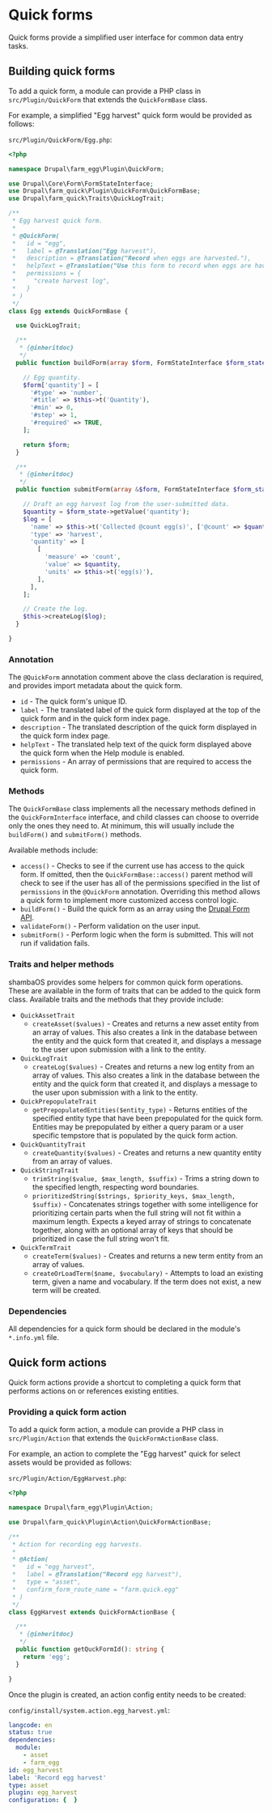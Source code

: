 # Quick forms

Quick forms provide a simplified user interface for common data entry tasks.

## Building quick forms

To add a quick form, a module can provide a PHP class in `src/Plugin/QuickForm`
that extends the `QuickFormBase` class.

For example, a simplified "Egg harvest" quick form would be provided as
follows:

`src/Plugin/QuickForm/Egg.php`:

```php
<?php

namespace Drupal\farm_egg\Plugin\QuickForm;

use Drupal\Core\Form\FormStateInterface;
use Drupal\farm_quick\Plugin\QuickForm\QuickFormBase;
use Drupal\farm_quick\Traits\QuickLogTrait;

/**
 * Egg harvest quick form.
 *
 * @QuickForm(
 *   id = "egg",
 *   label = @Translation("Egg harvest"),
 *   description = @Translation("Record when eggs are harvested."),
 *   helpText = @Translation("Use this form to record when eggs are havested."),
 *   permissions = {
 *     "create harvest log",
 *   }
 * )
 */
class Egg extends QuickFormBase {

  use QuickLogTrait;

  /**
   * {@inheritdoc}
   */
  public function buildForm(array $form, FormStateInterface $form_state, string $id = NULL) {

    // Egg quantity.
    $form['quantity'] = [
      '#type' => 'number',
      '#title' => $this->t('Quantity'),
      '#min' => 0,
      '#step' => 1,
      '#required' => TRUE,
    ];

    return $form;
  }

  /**
   * {@inheritdoc}
   */
  public function submitForm(array &$form, FormStateInterface $form_state) {

    // Draft an egg harvest log from the user-submitted data.
    $quantity = $form_state->getValue('quantity');
    $log = [
      'name' => $this->t('Collected @count egg(s)', ['@count' => $quantity]),
      'type' => 'harvest',
      'quantity' => [
        [
          'measure' => 'count',
          'value' => $quantity,
          'units' => $this->t('egg(s)'),
        ],
      ],
    ];

    // Create the log.
    $this->createLog($log);
  }

}
```

### Annotation

The `@QuickForm` annotation comment above the class declaration is required,
and provides import metadata about the quick form.

- `id` - The quick form's unique ID.
- `label` - The translated label of the quick form displayed at the top of the
  quick form and in the quick form index page.
- `description` - The translated description of the quick form displayed in the
  quick form index page.
- `helpText` - The translated help text of the quick form displayed above the
  quick form when the Help module is enabled.
- `permissions` - An array of permissions that are required to access the quick
  form.

### Methods

The `QuickFormBase` class implements all the necessary methods defined in the
`QuickFormInterface` interface, and child classes can choose to override only
the ones they need to. At minimum, this will usually include the `buildForm()`
and `submitForm()` methods.

Available methods include:

- `access()` - Checks to see if the current use has access to the quick form.
  If omitted, then the `QuickFormBase::access()` parent method will check to
  see if the user has all of the permissions specified in the list of
  `permissions` in the `@QuickForm` annotation. Overriding this method allows
  a quick form to implement more customized access control logic.
- `buildForm()` - Build the quick form as an array using the
  [Drupal Form API](https://www.drupal.org/docs/drupal-apis/form-api/introduction-to-form-api).
- `validateForm()` - Perform validation on the user input.
- `submitForm()` - Perform logic when the form is submitted. This will not run
  if validation fails.

### Traits and helper methods

shambaOS provides some helpers for common quick form operations. These are
available in the form of traits that can be added to the quick form class.
Available traits and the methods that they provide include:

- `QuickAssetTrait`
  - `createAsset($values)` - Creates and returns a new asset entity from
    an array of values. This also creates a link in the database between the
    entity and the quick form that created it, and displays a message to the
    user upon submission with a link to the entity.
- `QuickLogTrait`
  - `createLog($values)` - Creates and returns a new log entity from an
    array of values. This also creates a link in the database between the
    entity and the quick form that created it, and displays a message to the
    user upon submission with a link to the entity.
- `QuickPrepopulateTrait`
  - `getPrepopulatedEntities($entity_type)` - Returns entities of the specified
    entity type that have been prepopulated for the quick form. Entities may
    be prepopulated by either a query param or a user specific tempstore that
    is populated by the quick form action.
- `QuickQuantityTrait`
  - `createQuantity($values)` - Creates and returns a new quantity entity from
    an array of values.
- `QuickStringTrait`
  - `trimString($value, $max_length, $suffix)` - Trims a string down to the
    specified length, respecting word boundaries.
  - `prioritizedString($strings, $priority_keys, $max_length, $suffix)` -
    Concatenates strings together with some intelligence for prioritizing
    certain parts when the full string will not fit within a maximum length.
    Expects a keyed array of strings to concatenate together, along with an
    optional array of keys that should be prioritized in case the full string
    won't fit.
- `QuickTermTrait`
  - `createTerm($values)` - Creates and returns a new term entity from an array
    of values.
  - `createOrLoadTerm($name, $vocabulary)` - Attempts to load an existing term,
    given a name and vocabulary. If the term does not exist, a new term will be
    created.

### Dependencies

All dependencies for a quick form should be declared in the module's
`*.info.yml` file.

## Quick form actions

Quick form actions provide a shortcut to completing a quick form that performs
actions on or references existing entities.

### Providing a quick form action

To add a quick form action, a module can provide a PHP class in
`src/Plugin/Action` that extends the `QuickFormActionBase` class.

For example, an action to complete the "Egg harvest" quick for select
assets would be provided as follows:

`src/Plugin/Action/EggHarvest.php`:

```php
<?php

namespace Drupal\farm_egg\Plugin\Action;

use Drupal\farm_quick\Plugin\Action\QuickFormActionBase;

/**
 * Action for recording egg harvests.
 *
 * @Action(
 *   id = "egg_harvest",
 *   label = @Translation("Record egg harvest"),
 *   type = "asset",
 *   confirm_form_route_name = "farm.quick.egg"
 * )
 */
class EggHarvest extends QuickFormActionBase {

  /**
   * {@inheritdoc}
   */
  public function getQuckFormId(): string {
    return 'egg';
  }

}
```

Once the plugin is created, an action config entity needs to be created:

`config/install/system.action.egg_harvest.yml`:

```yml
langcode: en
status: true
dependencies:
  module:
    - asset
    - farm_egg
id: egg_harvest
label: 'Record egg harvest'
type: asset
plugin: egg_harvest
configuration: {  }
```
